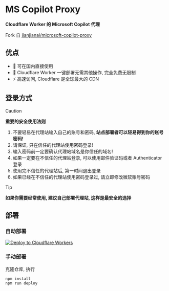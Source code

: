 # MS Copilot Proxy

**Cloudflare Worker 的 Microsoft Copilot 代理**

Fork 自 [jianjianai/microsoft-copilot-proxy](https://github.com/jianjianai/microsoft-copilot-proxy)

## 优点
- 🎉 可在国内直接使用
- 🚀 Cloudflare Worker 一键部署无需其他操作, 完全免费无限制
- ⚡ 高速访问, Cloudflare 是全球最大的 CDN

## 登录方式

> [!CAUTION]
> **重要的安全使用法则**
> 1. 不要轻易在代理站输入自己的账号和密码, **站点部署者可以轻易得到你的账号密码!**
> 2. 请保证, 只在信任的代理站使用密码登录!
> 3. 输入密码前一定要确认代理站域名是你信任的域名!
> 4. 如果一定要在不信任的代理站登录, 可以使用邮件验证码或者 Authenticator 登录
> 5. 使用完不信任的代理站后, 第一时间退出登录
> 6. 如果已经在不信任的代理站使用密码登录过, 请立即修改微软账号密码

> [!TIP]
> **如果你需要经常使用, 建议自己部署代理站, 这样是最安全的选择**

## 部署

### 自动部署

[![Deploy to Cloudflare Workers](https://deploy.workers.cloudflare.com/button)](https://deploy.workers.cloudflare.com/?url=https://github.com/fontlos/ms-copilot-proxy)

### 手动部署

克隆仓库, 执行

```sh
npm install
npm run deploy
```